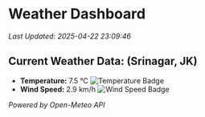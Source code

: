 
# Weather Dashboard

_Last Updated: 2025-04-22 23:09:46_

## Current Weather Data: (Srinagar, JK)
- **Temperature:** 7.5 °C ![Temperature Badge](https://img.shields.io/badge/Temperature-Low%20Temp-blue)
- **Wind Speed:** 2.9 km/h ![Wind Speed Badge](https://img.shields.io/badge/Wind%20Speed-Light%20Wind-blue)

*Powered by Open-Meteo API*
